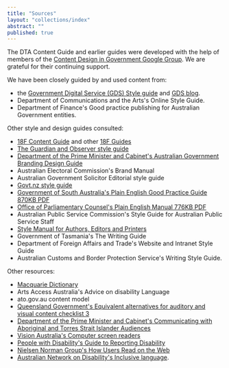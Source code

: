 ```yaml
---
title: "Sources"
layout: "collections/index"
abstract: ""
published: true
---
```


The DTA Content Guide and earlier guides were developed with the help of members of the <a href="https://groups.google.com/a/digital.gov.au/forum/#!forum/content-design-in-government" rel="external">Content Design in Government Google Group</a>. We are grateful for their continuing support.

We have been closely guided by and used content from:

- the <a href="https://www.gov.uk/guidance/style-guide" rel="external">Government Digital Service (GDS) Style guide</a> and <a href="https://gds.blog.gov.uk/" rel="external">GDS blog</a>.
- Department of Communications and the Arts's Online Style Guide.
- Department of Finance's Good practice publishing for Australian Government entities.

Other style and design guides consulted:

- <a href="https://pages.18f.gov/content-guide/" rel="external">18F Content Guide</a> and other <a href="https://pages.18f.gov/guides/" rel="external">18F Guides</a>
- <a href="https://www.theguardian.com/info/series/guardian-and-observer-style-guide" rel="external">The Guardian and Observer style guide</a>
- <a href="https://www.dpmc.gov.au/resource-centre/government/australian-government-branding-guidelines-use-australian-government-logo-australian-government-departments-and-agencies" rel="external">Department of the Prime Minister and Cabinet's Australian Government Branding Design Guide</a>
- Australian Electoral Commission's Brand Manual
- Australian Government Solicitor Editorial style guide
- <a href="https://www.govt.nz/about/about-this-website/style-and-design/the-govt-nz-style-guide/#how-we-write" rel="external">Govt.nz style guide</a>
- <a href="http://publicsector.sa.gov.au/wp-content/uploads/20070101-Good-practice-guide-Plain-English.pdf" rel="external">Government of South Australia's Plain English Good Practice Guide 870KB PDF</a>
- <a href="https://www.opc.gov.au/about/docs/Plain_English.pdf" rel="external">Office of Parliamentary Counsel's Plain English Manual 776KB PDF</a>
- Australian Public Service Commission's Style Guide for Australian Public Service Staff
- <a href="http://www.australia.gov.au/about-government/publications/style-manual" rel="external">Style Manual for Authors, Editors and Printers</a>
- Government of Tasmania's The Writing Guide
- Department of Foreign Affairs and Trade's Website and Intranet Style Guide
- Australian Customs and Border Protection Service's Writing Style Guide.

Other resources:

- <a href="https://www.macquariedictionary.com.au/" rel="external">Macquarie Dictionary</a>
- Arts Access Australia's Advice on disability Language
- ato.gov.au content model
- <a href="http://www.qld.gov.au/web/cue/module7/checkpoints/checkpoint03/" rel="external">Queensland Government's Equivalent alternatives for auditory and visual content checklist 3</a>
- <a href="https://www.dpmc.gov.au/resource-centre/indigenous-affairs/communicating-aboriginal-and-torres-strait-islander-audiences" rel="external">Department of the Prime Minister and Cabinet's Communicating with Aboriginal and Torres Strait Islander Audiences</a>
- <a href="http://www.visionaustralia.org/living-with-low-vision/learning-to-live-independently/using-technology-and-computers/technology-overview/computer-screen-readers" rel="external">Vision Australia's Computer screen readers</a>
- <a href="http://www.pwd.org.au/library/guide-to-reporting-disability.html" rel="external">People with Disability's Guide to Reporting Disability</a>
- <a href="https://www.nngroup.com/articles/how-users-read-on-the-web/" rel="external">Nielsen Norman Group's How Users Read on the Web</a>
- <a href="http://www.and.org.au/pages/inclusive-language.html" rel="external">Australian Network on Disability's Inclusive language</a>.
